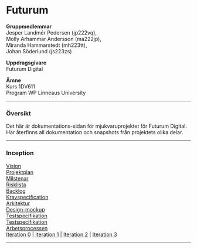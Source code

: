 # Futurum

**Gruppmedlemmar** <br>
Jesper Landmér Pedersen (jp222vq), <br>
Molly Arhammar Andersson (ma222jp),<br>
Miranda Hammarstedt (mh223tt),<br>
Johan Söderlund (js223zs)<br>

**Uppdragsgivare**<br>
Futurum Digital

**Ämne**<br>
Kurs 1DV611<br>
Program WP Linneaus University

----------------------------

### Översikt

Det här är dokumentations-sidan för mjukvaruprojektet för Futurum Digital. Här återfinns all dokumentation och snapshots från projektets olika delar.

----------------------------

### Inception

[Vision](https://github.com/1dv611-futurum-project/dokumentation/blob/master/inlämningar/inception/Vision.md)<br>
[Projektplan](https://github.com/1dv611-futurum-project/dokumentation/inlämningar/inception/Projektplan)<br>
[Milstenar](https://github.com/1dv611-futurum-project/dokumentation/inlämningar/inception/Milstenar)<br>
[Risklista](https://github.com/1dv611-futurum-project/dokumentation/inlämningar/inception/Risklista)<br>
[Backlog](https://github.com/1dv611-futurum-project/dokumentation/inlämningar/inception/Backlog)<br>
[Kravspecification](https://github.com/1dv611-futurum-project/dokumentation/inlämningar/inception/Kravspecifikation)<br>
[Arkitektur](https://github.com/1dv611-futurum-project/dokumentation/inlämningar/inception/Arkitektur)<br>
[Design-mockup](https://wireframepro.mockflow.com/view/futurum#/page/d6388e2e236241279707e40d4a0ff00e)<br>
[Testspecifikation](https://github.com/1dv611-futurum-project/dokumentation/inlämningar/inception/Testspecifikation)<br>
[Testspecifikation](https://github.com/1dv611-futurum-project/dokumentation/inlämningar/inception/Testrapporter)<br>
[Arbetsprocessen](https://github.com/1dv611-futurum-project/dokumentation/inlämningar/inception/Arbetsprocessen)<br>
[Iteration 0](https://github.com/1dv611-futurum-project/dokumentation/inlämningar/inception/Iterationsplan-%230) | 
[Iteration 1](https://github.com/1dv611-futurum-project/dokumentation/inlämningar/inception/iteration-1) | 
[Iteration 2](https://github.com/1dv611-futurum-project/dokumentation/inlämningar/inception/iteration-2) | [Iteration 3](https://github.com/1dv611-futurum-project/dokumentation/inlämningar/inception/iteration-3)

----------------------------
